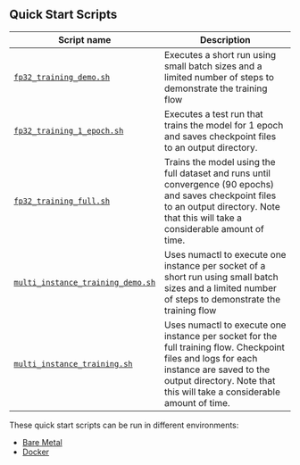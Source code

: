 <!--- 40. Quick Start Scripts -->
## Quick Start Scripts

| Script name | Description |
|-------------|-------------|
| [`fp32_training_demo.sh`](fp32_training_demo.sh) | Executes a short run using small batch sizes and a limited number of steps to demonstrate the training flow |
| [`fp32_training_1_epoch.sh`](fp32_training_1_epoch.sh) | Executes a test run that trains the model for 1 epoch and saves checkpoint files to an output directory. |
| [`fp32_training_full.sh`](fp32_training_full.sh) | Trains the model using the full dataset and runs until convergence (90 epochs) and saves checkpoint files to an output directory. Note that this will take a considerable amount of time. |
| [`multi_instance_training_demo.sh`](multi_instance_training_demo.sh) | Uses numactl to execute one instance per socket of a short run using small batch sizes and a limited number of steps to demonstrate the training flow |
| [`multi_instance_training.sh`](multi_instance_training.sh) | Uses numactl to execute one instance per socket for the full training flow. Checkpoint files and logs for each instance are saved to the output directory. Note that this will take a considerable amount of time. |


These quick start scripts can be run in different environments:
* [Bare Metal](#bare-metal)
* [Docker](#docker)

